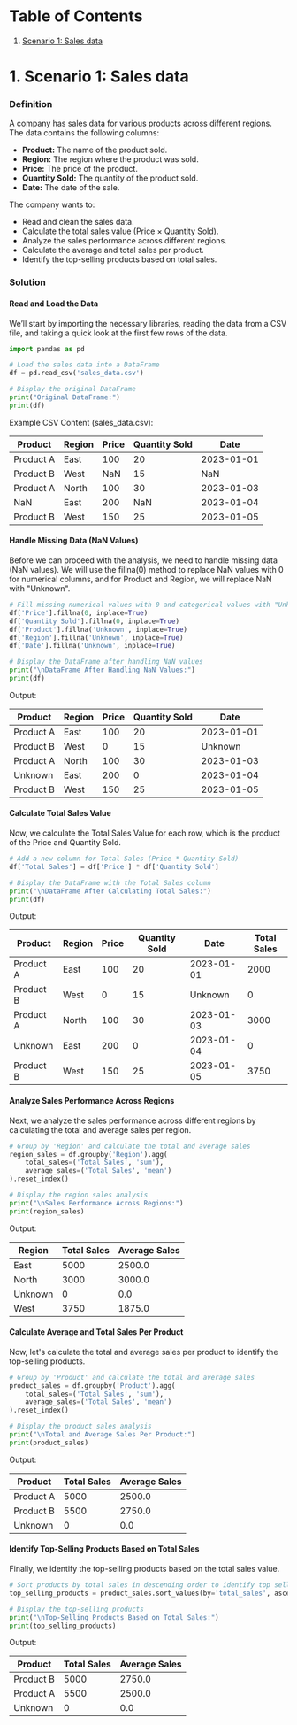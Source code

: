# Table of Contents

1. [Scenario 1: Sales data](#scenario1)

# 1. Scenario 1: Sales data <a name="scenario1"></a>

### Definition

A company has sales data for various products across different regions. The data contains the following columns:

- **Product:** The name of the product sold.
- **Region:** The region where the product was sold.
- **Price:** The price of the product.
- **Quantity Sold:** The quantity of the product sold.
- **Date:** The date of the sale.

The company wants to:

- Read and clean the sales data.
- Calculate the total sales value (Price × Quantity Sold).
- Analyze the sales performance across different regions.
- Calculate the average and total sales per product.
- Identify the top-selling products based on total sales.

### Solution

#### Read and Load the Data

We’ll start by importing the necessary libraries, reading the data from a CSV file, and taking a quick look at the first few rows of the data.

```python
import pandas as pd

# Load the sales data into a DataFrame
df = pd.read_csv('sales_data.csv')

# Display the original DataFrame
print("Original DataFrame:")
print(df)
```
Example CSV Content (sales_data.csv):

| Product   | Region | Price | Quantity Sold | Date       |
|-----------|--------|-------|---------------|------------|
| Product A | East   | 100   | 20            | 2023-01-01 |
| Product B | West   | NaN   | 15            | NaN        |
| Product A | North  | 100   | 30            | 2023-01-03 |
| NaN       | East   | 200   | NaN           | 2023-01-04 |
| Product B | West   | 150   | 25            | 2023-01-05 |

#### Handle Missing Data (NaN Values)

Before we can proceed with the analysis, we need to handle missing data (NaN values).
We will use the fillna(0) method to replace NaN values with 0 for numerical columns, and for Product and Region, we will replace NaN with "Unknown".

```python
# Fill missing numerical values with 0 and categorical values with "Unknown"
df['Price'].fillna(0, inplace=True)
df['Quantity Sold'].fillna(0, inplace=True)
df['Product'].fillna('Unknown', inplace=True)
df['Region'].fillna('Unknown', inplace=True)
df['Date'].fillna('Unknown', inplace=True)

# Display the DataFrame after handling NaN values
print("\nDataFrame After Handling NaN Values:")
print(df)
```
Output:

| Product   | Region | Price | Quantity Sold | Date       |
|-----------|--------|-------|---------------|------------|
| Product A | East   | 100   | 20            | 2023-01-01 |
| Product B | West   | 0     | 15            | Unknown    |
| Product A | North  | 100   | 30            | 2023-01-03 |
| Unknown   | East   | 200   | 0             | 2023-01-04 |
| Product B | West   | 150   | 25            | 2023-01-05 |

#### Calculate Total Sales Value
Now, we calculate the Total Sales Value for each row, which is the product of the Price and Quantity Sold.
```python
# Add a new column for Total Sales (Price * Quantity Sold)
df['Total Sales'] = df['Price'] * df['Quantity Sold']

# Display the DataFrame with the Total Sales column
print("\nDataFrame After Calculating Total Sales:")
print(df)
```
Output:

| Product   | Region | Price | Quantity Sold | Date       | Total Sales |
|-----------|--------|-------|---------------|------------|-------------|
| Product A | East   | 100   | 20            | 2023-01-01 | 2000        |
| Product B | West   | 0     | 15            | Unknown    | 0           |    
| Product A | North  | 100   | 30            | 2023-01-03 | 3000        |   
| Unknown   | East   | 200   | 0             | 2023-01-04 | 0           |  
| Product B | West   | 150   | 25            | 2023-01-05 | 3750        | 

#### Analyze Sales Performance Across Regions

Next, we analyze the sales performance across different regions by calculating the total and average sales per region.

```python
# Group by 'Region' and calculate the total and average sales
region_sales = df.groupby('Region').agg(
    total_sales=('Total Sales', 'sum'),
    average_sales=('Total Sales', 'mean')
).reset_index()

# Display the region sales analysis
print("\nSales Performance Across Regions:")
print(region_sales)
```
Output:

| Region   | Total Sales | Average Sales|
|----------|-------------|--------------|
| East     | 5000        | 2500.0       |
| North    | 3000        | 3000.0       |
| Unknown  | 0           | 0.0          | 
| West     | 3750        | 1875.0       |

#### Calculate Average and Total Sales Per Product
Now, let's calculate the total and average sales per product to identify the top-selling products.
```python
# Group by 'Product' and calculate the total and average sales
product_sales = df.groupby('Product').agg(
    total_sales=('Total Sales', 'sum'),
    average_sales=('Total Sales', 'mean')
).reset_index()

# Display the product sales analysis
print("\nTotal and Average Sales Per Product:")
print(product_sales)
```
Output:

| Product   | Total Sales | Average Sales |
|-----------|-------------|---------------|
| Product A | 5000        | 2500.0        |
| Product B | 5500        | 2750.0        |
| Unknown   | 0           | 0.0           |

#### Identify Top-Selling Products Based on Total Sales

Finally, we identify the top-selling products based on the total sales value.
```python
# Sort products by total sales in descending order to identify top sellers
top_selling_products = product_sales.sort_values(by='total_sales', ascending=False)

# Display the top-selling products
print("\nTop-Selling Products Based on Total Sales:")
print(top_selling_products)
```
Output:

| Product   | Total Sales | Average Sales |
|-----------|-------------|---------------|
| Product B | 5000        | 2750.0        |
| Product A | 5500        | 2500.0        |
| Unknown   | 0           | 0.0           |
